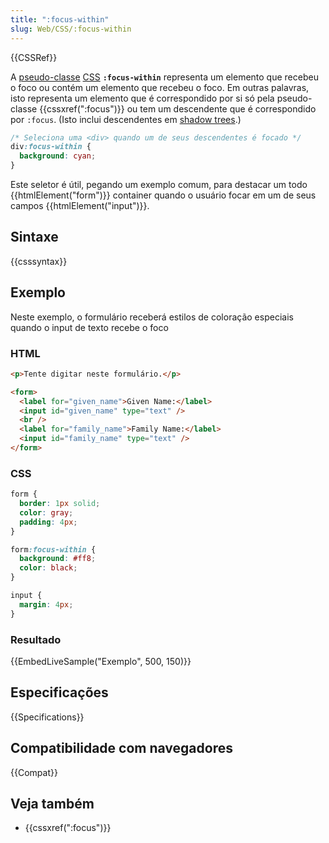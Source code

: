```yaml
---
title: ":focus-within"
slug: Web/CSS/:focus-within
---
```


{{CSSRef}}

A [pseudo-classe](/pt-BR/docs/Web/CSS/Pseudo-classes) [CSS](/pt-BR/docs/Web/CSS) **`:focus-within`** representa um elemento que recebeu o foco ou contém um elemento que recebeu o foco. Em outras palavras, isto representa um elemento que é correspondido por si só pela pseudo-classe {{cssxref(":focus")}} ou tem um descendente que é correspondido por `:focus`. (Isto inclui descendentes em [shadow trees](/pt-BR/docs/Web/Web_Components/Shadow_DOM).)

```css
/* Seleciona uma <div> quando um de seus descendentes é focado */
div:focus-within {
  background: cyan;
}
```

Este seletor é útil, pegando um exemplo comum, para destacar um todo {{htmlElement("form")}} container quando o usuário focar em um de seus campos {{htmlElement("input")}}.

## Sintaxe

{{csssyntax}}

## Exemplo

Neste exemplo, o formulário receberá estilos de coloração especiais quando o input de texto recebe o foco

### HTML

```html
<p>Tente digitar neste formulário.</p>

<form>
  <label for="given_name">Given Name:</label>
  <input id="given_name" type="text" />
  <br />
  <label for="family_name">Family Name:</label>
  <input id="family_name" type="text" />
</form>
```

### CSS

```css
form {
  border: 1px solid;
  color: gray;
  padding: 4px;
}

form:focus-within {
  background: #ff8;
  color: black;
}

input {
  margin: 4px;
}
```

### Resultado

{{EmbedLiveSample("Exemplo", 500, 150)}}

## Especificações

{{Specifications}}

## Compatibilidade com navegadores

{{Compat}}

## Veja também

- {{cssxref(":focus")}}
